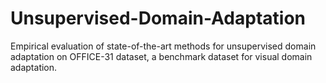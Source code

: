 # Unsupervised-Domain-Adaptation
Empirical evaluation of state-of-the-art methods for unsupervised domain adaptation on OFFICE-31 dataset, a benchmark dataset for visual domain adaptation. 
